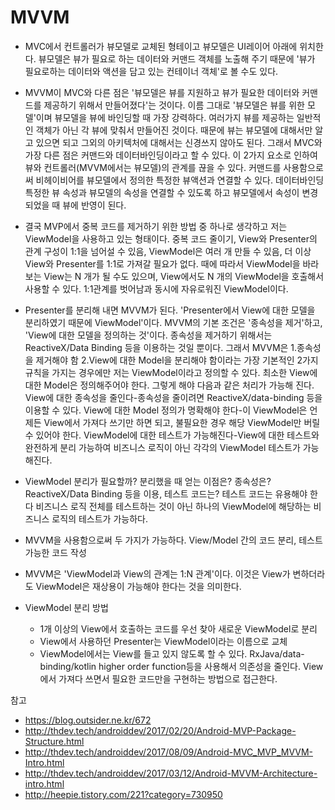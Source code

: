 # MVVM

- MVC에서 컨트롤러가 뷰모델로 교체된 형테이고 뷰모델은 UI레이어 아래에 위치한다. 뷰모델은 뷰가 필요로 하는 데이터와 커맨드 객체를 노출해 주기 때문에 '뷰가 필요로하는 데이터와 액션을 담고 있는 컨테이너 객체'로 볼 수도 있다.

- MVVM이 MVC와 다른 점은 '뷰모델은 뷰를 지원하고 뷰가 필요한 데이터와 커맨드를 제공하기 위해서 만들어졌다'는 것이다. 이름 그대로 '뷰모델은 뷰를 위한 모델'이며 뷰모델을 뷰에 바인딩할 때 가장 강력하다. 여러가지 뷰를 제공하는 일반적인 객체가 아닌 각 뷰에 맞춰서 만들어진 것이다. 때문에 뷰는 뷰모델에 대해서만 알고 있으면 되고 그외의 아키텍처에 대해서는 신경쓰지 않아도 된다. 그래서 MVC와 가장 다른 점은 커맨드와 데이터바인딩이라고 할 수 있다. 이 2가지 요소로 인하여 뷰와 컨트롤러(MVVM에서는 뷰모델)의 관계를 끊을 수 있다. 커맨드를 사용함으로써 비헤이비어를 뷰모델에서 정의한 특정한 뷰액션과 연결할 수 있다. 데이터바인딩 특정한 뷰 속성과 뷰모델의 속성을 연결할 수 있도록 하고 뷰모델에서 속성이 변경되었을 때 뷰에 반영이 된다.

- 결국 MVP에서 중복 코드를 제거하기 위한 방법 중 하나로 생각하고 저는 ViewModel을 사용하고 있는 형태이다. 중복 코드 줄이기, View와 Presenter의 관계 구성이 1:1을 넘어설 수 있음, ViewModel은 여러 개 만들 수 있음, 더 이상 View와 Presenter를 1:1로 가져갈 필요가 없다. 때에 따라서 ViewModel을 바라보는 View는 N 개가 될 수도 있으며, View에서도 N 개의 ViewModel을 호출해서 사용할 수 있다. 1:1관계를 벗어남과 동시에 자유로워진 ViewModel이다.

- Presenter를 분리해 내면 MVVM가 된다. 'Presenter에서 View에 대한 모델을 분리하였기 때문에 ViewModel'이다. MVVM의 기본 조건은 '종속성을 제거'하고, 'View에 대한 모델을 정의하는 것'이다. 종속성을 제거하기 위해서는 ReactiveX/Data Binding 등을 이용하는 것일 뿐이다. 그래서 MVVM은 1.종속성을 제거해야 함 2.View에 대한 Model을 분리해야 함이라는 가장 기본적인 2가지 규칙을 가지는 경우에만 저는 ViewModel이라고 정의할 수 있다. 최소한 View에 대한 Model은 정의해주어야 한다. 그렇게 해야 다음과 같은 처리가 가능해 진다. View에 대한 종속성을 줄인다-종속성을 줄이려면 ReactiveX/data-binding 등을 이용할 수 있다. View에 대한 Model 정의가 명확해야 한다-이 ViewModel은 언제든 View에서 가져다 쓰기만 하면 되고, 불필요한 경우 해당 ViewModel만 버릴 수 있어야 한다. ViewModel에 대한 테스트가 가능해진다-View에 대한 테스트와 완전하게 분리 가능하여 비즈니스 로직이 아닌 각각의 ViewModel 테스트가 가능해진다.

- ViewModel 분리가 필요할까? 분리했을 때 얻는 이점은? 종속성은? ReactiveX/Data Binding 등을 이용, 테스트 코드는? 테스트 코드는 유용해야 한다 비즈니스 로직 전체를 테스트하는 것이 아닌 하나의 ViewModel에 해당하는 비즈니스 로직의 테스트가 가능하다.

- MVVM을 사용함으로써 두 가지가 가능하다. View/Model 간의 코드 분리, 테스트 가능한 코드 작성

- MVVM은 'ViewModel과 View의 관계는 1:N 관계'이다. 이것은 View가 변하더라도 ViewModel은 재상용이 가능해야 한다는 것을 의미한다.

- ViewModel 분리 방법
    - 1개 이상의 View에서 호출하는 코드를 우선 찾아 새로운 ViewModel로 분리
    - View에서 사용하던 Presenter는 ViewModel이라는 이름으로 교체
    - ViewModel에서는 View를 들고 있지 않도록 할 수 있다. RxJava/data-binding/kotlin higher order function등을 사용해서 의존성을 줄인다. View에서 가져다 쓰면서 필요한 코드만을 구현하는 방법으로 접근한다.

참고
- https://blog.outsider.ne.kr/672
- http://thdev.tech/androiddev/2017/02/20/Android-MVP-Package-Structure.html
- http://thdev.tech/androiddev/2017/08/09/Android-MVC_MVP_MVVM-Intro.html
- http://thdev.tech/androiddev/2017/03/12/Android-MVVM-Architecture-intro.html
- http://heepie.tistory.com/221?category=730950
